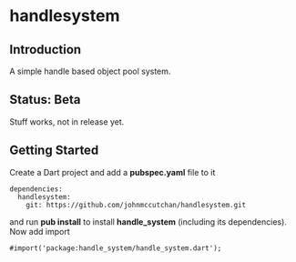 # handlesystem #

## Introduction ##
A simple handle based object pool system.

## Status: Beta ##
Stuff works, not in release yet.

## Getting Started ##
Create a Dart project and add a **pubspec.yaml** file to it

```
dependencies:
  handlesystem:
    git: https://github.com/johnmccutchan/handlesystem.git
```
and run **pub install** to install **handle_system** (including its dependencies). Now add import

```
#import('package:handle_system/handle_system.dart');
```

